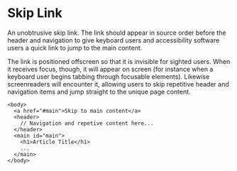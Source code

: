 # Skip Link

An unobtrusive skip link. The link should appear in source order before the header and navigation to give keyboard users and accessibility software users a quick link to jump to the main content.

The link is positioned offscreen so that it is invisible for sighted users. When it receives focus, though, it will appear on screen (for instance when a keyboard user begins tabbing through focusable elements). Likewise screenreaders will encounter it, allowing users to skip repetitive header and navigation items and jump straight to the unique page content.

```
<body>
  <a href="#main">Skip to main content</a>
  <header>
    // Navigation and repetive content here...
  </header>
  <main id="main">
    <h1>Article Title</h1>
    ...
  </main>
</body>
```